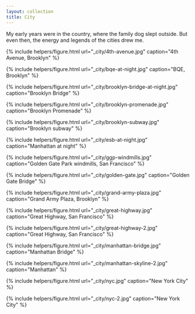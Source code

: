 ```yaml
---
layout: collection
title: City
---
```


My early years were in the country, where the family dog slept outside. But even then, the energy and legends of the cities drew me.

{% include helpers/figure.html
url="_city/4th-avenue.jpg"
caption="4th Avenue, Brooklyn" %}

{% include helpers/figure.html
url="_city/bqe-at-night.jpg"
caption="BQE, Brooklyn" %}

{% include helpers/figure.html
url="_city/brooklyn-bridge-at-night.jpg"
caption="Brooklyn Bridge" %}

{% include helpers/figure.html
url="_city/brooklyn-promenade.jpg"
caption="Brooklyn Promenade" %}

{% include helpers/figure.html
url="_city/brooklyn-subway.jpg"
caption="Brooklyn subway" %}

{% include helpers/figure.html
url="_city/esb-at-night.jpg"
caption="Manhattan at night" %}

{% include helpers/figure.html
url="_city/ggp-windmills.jpg"
caption="Golden Gate Park windmills, San Francisco" %}

{% include helpers/figure.html
url="_city/golden-gate.jpg"
caption="Golden Gate Bridge" %}

{% include helpers/figure.html
url="_city/grand-army-plaza.jpg"
caption="Grand Army Plaza, Brooklyn" %}

{% include helpers/figure.html
url="_city/great-highway.jpg"
caption="Great Highway, San Francisco" %}

{% include helpers/figure.html
url="_city/great-highway-2.jpg"
caption="Great Highway, San Francisco" %}

{% include helpers/figure.html
url="_city/manhattan-bridge.jpg"
caption="Manhattan Bridge" %}

{% include helpers/figure.html
url="_city/manhattan-skyline-2.jpg"
caption="Manhattan" %}

{% include helpers/figure.html
url="_city/nyc.jpg"
caption="New York City" %}

{% include helpers/figure.html
url="_city/nyc-2.jpg"
caption="New York City" %}




